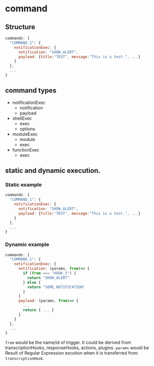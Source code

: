 # command

## Structure
```js
commands: {
  "COMMAND_1": {
    notificationExec: {
      notification: "SHOW_ALERT",
      payload: {title:"TEST", message:"This is a test.", ...}
    }
  },
  ...
}

```

## command types
- notificationExec
  - notification
  - payload
- shellExec
  - exec
  - options
- moduleExec
  - module
  - exec
- functionExec
  - exec

## static and dynamic execution.
### Static example
```js
commands: {
  "COMMAND_1": {
    notificationExec: {
      notification: "SHOW_ALERT",
      payload: {title:"TEST", message:"This is a test.", ...}
    }
  },
  ...
}
```

### Dynamic example
```js
commands: {
  "COMMAND_1": {
    notificationExec: {
      notification: (params, from)=> {
        if (from === "HOOK_1") {
          return "SHOW_ALERT"
        } else {
          return "SOME_NOTIFICATION"
        }
      }
      payload: (params, from)=> {
        ...
        return { ... }
      }
    }
  },
  ...
}
```
`from` would be the name/id of trigger. It could be derived from transcriptionHooks, responseHooks, actions, plugins.
`params` would be Result of Regular Expression excution when it is transferred from `transcriptionHook`.
